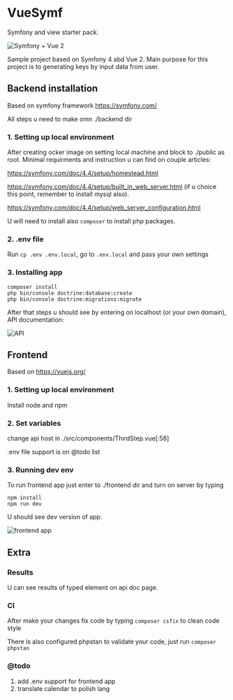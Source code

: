 # VueSymf
Symfony and view starter pack.

![Symfony + Vue 2](https://miro.medium.com/max/1400/1*e5e6y_DL4AjsQG3aewrVpw.png)

Sample project based on Symfony 4 abd Vue 2. Main purpose for this project is to generating keys by input data from user.


## Backend installation
Based on symfony framework https://symfony.com/

All steps u need to make omn ./backend dir

### 1. Setting up local environment
After creating ocker image on setting local machine and block to ./public as root. Minimal requirments 
and instruction u can find on couple articles:

https://symfony.com/doc/4.4/setup/homestead.html

https://symfony.com/doc/4.4/setup/built_in_web_server.html (if u choice this point, remember to install mysql also).

https://symfony.com/doc/4.4/setup/web_server_configuration.html

U will need to install also ```composer``` to install php packages.

### 2. .env file
Run `cp .env .env.local`, go to `.env.local` and pass your own settings

### 3. Installing app
``` 
composer install
php bin/console doctrine:database:create
php bin/console doctrine:migrations:migrate
```

After that steps u should see by entering on localhost (or your own domain), API documentation:

![API](https://i.ibb.co/r6Nchf1/Screenshot-2020-05-05-at-10-56-30.png)

## Frontend
Based on https://vuejs.org/

### 1. Setting up local environment
Install node and npm

### 2. Set variables
change api host in ./src/components/ThirdStep.vue[:58] 

.env file support is on @todo list

### 3. Running dev env
To run frontend app just enter to ./frontend dir and turn on server by typing
```
npm install
npm run dev
```
U should see dev version of app.

![frontend app](https://i.ibb.co/7R33VVV/Screenshot-2020-05-05-at-10-59-00.png)

## Extra

### Results
U can see results of typed element on api doc page.

### CI
After make your changes fix code by typing `composer csfix` to clean code style

There is also configured phpstan to validate your code, just run `composer phpstan`

### @todo
1. add .env support for frontend app
2. translate calendar to polish lang
